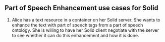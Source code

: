 

## Part of Speech Enhancement use cases for Solid

1. Alice has a text resource in a container on her Solid server.  She wants to enhance the text with part of speech tags from a part of speech ontology.  She is willing to have her Solid client negotiate with the server to see whether it can do this enhancement and how it is done.
